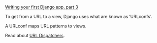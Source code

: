 [Writing your first Django app, part 3](https://docs.djangoproject.com/en/2.0/intro/tutorial03/)

To get from a URL to a view, Django uses what are known as ‘URLconfs’. 

A URLconf maps URL patterns to views.

Read about [URL Dispatchers](https://docs.djangoproject.com/en/2.0/topics/http/urls/).
